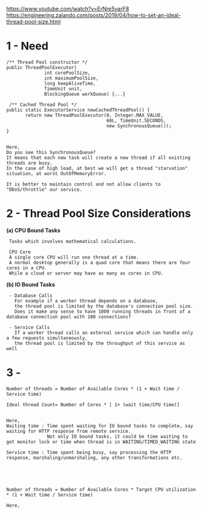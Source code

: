 

   https://www.youtube.com/watch?v=ErNre5varF8
   https://engineering.zalando.com/posts/2019/04/how-to-set-an-ideal-thread-pool-size.html
   
   
   
# 1 - Need 
   
    /** Thread Pool constructor */
    public ThreadPoolExecutor(
                  int corePoolSize,
                  int maximumPoolSize,
                  long keepAliveTime,
                  TimeUnit unit,
                  BlockingQueue workQueue) {...}
 
     /** Cached Thread Pool */
    public static ExecutorService newCachedThreadPool() {
           return new ThreadPoolExecutor(0, Integer.MAX_VALUE,
                                         60L, TimeUnit.SECONDS,
                                         new SynchronousQueue());
    }


    Here,
    Do you see this SynchronousQueue? 
    It means that each new task will create a new thread if all existing threads are busy. 
    In the case of high load, at best we will get a thread "starvation" situation, at worst OutOfMemoryError.

    It is better to maintain control and not allow clients to "DDoS/throttle" our service.


# 2 - Thread Pool Size Considerations 

   **(a) CPU Bound Tasks**

     Tasks which involves mathematical calculations.
     
     CPU Core
     A single core CPU will run one thread at a time.
     A normal desktop generally is a quad core that means there are four cores in a CPU. 
     While a cloud or server may have as many as cores in CPU.
     
     
     
     
   **(b) IO Bound Tasks**

     - Database Calls
       For example if a worker thread depends on a database, 
       the thread pool is limited by the database's connection pool size. 
       Does it make any sense to have 1000 running threads in front of a database connection pool with 100 connections?
     
     - Service Calls
       If a worker thread calls an external service which can handle only a few requests simultaneously, 
       the thread pool is limited by the throughput of this service as well
     
     
# 3 - 

    Number of threads = Number of Available Cores * (1 + Wait time / Service time)
    
    Ideal thread Count= Number of Cores * [ 1+ (wait time/CPU time)]
    
    
    Here,
    Waiting time : Time spent waiting for IO bound tasks to complete, say waiting for HTTP response from remote service.
                   Not only IO bound tasks, it could be time waiting to get monitor lock or time when thread is in WAITING/TIMED_WAITING state
    
    Service time : Time spent being busy, say processing the HTTP response, marshaling/unmarshaling, any other transformations etc. 
    
    
    
    
    
    Number of threads = Number of Available Cores * Target CPU utilization * (1 + Wait time / Service time)
   
    Here,
    
   


